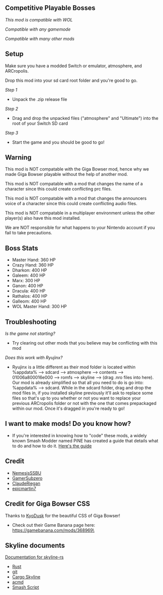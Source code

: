 ## Competitive Playable Bosses
*This mod is compatible with WOL*

*Compatible with any gamemode*

*Compatible with many other mods*

## Setup
Make sure you have a modded Switch or emulator, atmosphere, and ARCropolis.

Drop this mod into your sd card root folder and you're good to go.

*Step 1*

- Unpack the .zip release file

*Step 2*

- Drag and drop the unpacked files ("atmosphere" and "Ultimate") into the root of your Switch SD card

*Step 3*

- Start the game and you should be good to go!
## Warning
This mod is NOT compatable with the Giga Bowser mod, hence why we made Giga Bowser playable without the help of another mod.

This mod is NOT compatable with a mod that changes the name of a character since this could create conflicting prc files.

This mod is NOT compatable with a mod that changes the announcers voice of a character since this could create conflicting audio files.

This mod is NOT compatable in a multiplayer environment unless the other player(s) also have this mod installed.

We are NOT responsible for what happens to your Nintendo account if you fail to take precautions.

## Boss Stats
- Master Hand: 360 HP
- Crazy Hand: 360 HP
- Dharkon: 400 HP
- Galeem: 400 HP
- Marx: 300 HP
- Ganon: 400 HP
- Dracula: 400 HP
- Rathalos: 400 HP
- Galleom: 400 HP
- WOL Master Hand: 300 HP

## Troubleshooting
*Is the game not starting?*

- Try clearing out other mods that you believe may be conflicting with this mod

*Does this work with Ryujinx?*

- Ryujinx is a little different as their mod folder is located within %appdata% --> sdcard --> atmosphere --> contents --> 01006a800016e000 --> romfs --> skyline --> (drag .nro files into here). Our mod is already simplified so that all you need to do is go into: %appdata% --> sdcard. While in the sdcard folder, drag and drop the mod files in, if you installed skyline previously it'll ask to replace some files so that's up to you whether or not you want to replace your previous ARCropolis folder or not with the one that comes prepackaged within our mod. Once it's dragged in you're ready to go!

## I want to make mods! Do you know how?
- If you're interested in knowing how to "code" these mods, a widely known Smash Modder named PiNE has created a guide that details what to do and how to do it. [Here's the guide](https://docs.google.com/document/d/1zVO-pwS5bVzgBvAipszsRLAYeMnnfFH0umqFwvNIskk/edit?usp=sharing)

## Credit
- [NemesisSSBU](https://github.com/NemesisSSBU)
- [GamerSubzero](https://github.com/GamerSubzero?tab=overview&from=2022-12-01&to=2022-12-03)
- [ClaudeRiegan](https://github.com/ClaudevonRiegan)
- [epicmartin7](https://github.com/epicmartin7)
## Credit for Giga Bowser CSS
Thanks to [KyoDusk](https://gamebanana.com/members/1834863) for the beautiful CSS of Giga Bowser!
- Check out their Game Banana page here: https://gamebanana.com/mods/368969\
## Skyline documents
[Documentation for skyline-rs](https://ultimate-research.github.io/skyline-rs-template/doc/skyline/index.html)
* [Rust](https://www.rust-lang.org/install.html)
* [git](https://git-scm.com/book/en/v2/Getting-Started-Installing-Git)
* [Cargo Skyline](https://github.com/jam1garner/cargo-skyline)
* [acmd](https://github.com/ultimate-research/skyline-acmd.git)
* [Smash Script](https://github.com/blu-dev/smash-script.git)
